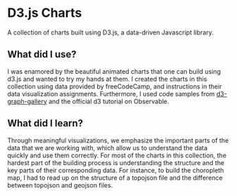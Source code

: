 # D3.js Charts

A collection of charts built using D3.js, a data-driven Javascript library. 

## What did I use?
I was enamored by the beautiful animated charts that one can build using d3.js and wanted to try my hands at them. I created the charts in this collection
using data provided by freeCodeCamp, and instructions in their data visualization assignments. Furthermore, I used code samples from [d3-graph-gallery](https://d3-graph-gallery.com/index.html)
and the official d3 tutorial on Observable.

## What did I learn?
Through meaningful visualizations, we emphasize the important parts of the data that we are working with, which allow us to understand the data quickly 
and use them correctly. For most of the charts in this collection, the hardest part of the building process is understanding the structure and the key parts of their
corresponding data. For instance, to build the choropleth map, I had to read up on the structure of a topojson file and the difference between topojson and geojson files.
